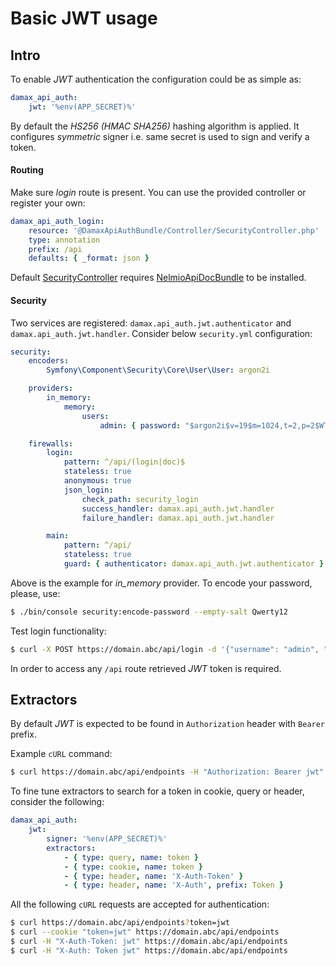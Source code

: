 # Basic JWT usage

## Intro

To enable _JWT_ authentication the configuration could be as simple as:

```yaml
damax_api_auth:
    jwt: '%env(APP_SECRET)%'
```

By default the _HS256 (HMAC SHA256)_ hashing algorithm is applied. It configures _symmetric_ signer i.e. same secret is used to sign and verify a token.

#### Routing

Make sure _login_ route is present. You can use the provided controller or register your own:

```yaml
damax_api_auth_login:
    resource: '@DamaxApiAuthBundle/Controller/SecurityController.php'
    type: annotation
    prefix: /api
    defaults: { _format: json }
```

Default [SecurityController](../../Controller/SecurityController.php) requires [NelmioApiDocBundle](https://github.com/nelmio/NelmioApiDocBundle) to be installed.

#### Security

Two services are registered: `damax.api_auth.jwt.authenticator` and `damax.api_auth.jwt.handler`. Consider below `security.yml` configuration:

```yaml
security:
    encoders:
        Symfony\Component\Security\Core\User\User: argon2i

    providers:
        in_memory:
            memory:
                users:
                    admin: { password: "$argon2i$v=19$m=1024,t=2,p=2$WTJhQmtQVXVKT2RXZkZoYw$Jz5CC0x+N15FoUPv35cjU27Z1ckM6x7d8J2BULq6mEk" }

    firewalls:
        login:
            pattern: ^/api/(login|doc)$
            stateless: true
            anonymous: true
            json_login:
                check_path: security_login
                success_handler: damax.api_auth.jwt.handler
                failure_handler: damax.api_auth.jwt.handler

        main:
            pattern: ^/api/
            stateless: true
            guard: { authenticator: damax.api_auth.jwt.authenticator }
```

Above is the example for _in_memory_ provider. To encode your password, please, use:

```bash
$ ./bin/console security:encode-password --empty-salt Qwerty12
```

Test login functionality:

```bash
$ curl -X POST https://domain.abc/api/login -d '{"username": "admin", "password": "Qwerty12"}'
```

In order to access any `/api` route retrieved _JWT_ token is required.

## Extractors

By default _JWT_ is expected to be found in `Authorization` header with `Bearer` prefix.

Example `cURL` command:

```bash
$ curl https://domain.abc/api/endpoints -H "Authorization: Bearer jwt"
```

To fine tune extractors to search for a token in cookie, query or header, consider the following:

```yaml
damax_api_auth:
    jwt:
        signer: '%env(APP_SECRET)%'
        extractors:
            - { type: query, name: token }
            - { type: cookie, name: token }
            - { type: header, name: 'X-Auth-Token' }
            - { type: header, name: 'X-Auth', prefix: Token }
```

All the following `cURL` requests are accepted for authentication:

```bash
$ curl https://domain.abc/api/endpoints?token=jwt
$ curl --cookie "token=jwt" https://domain.abc/api/endpoints
$ curl -H "X-Auth-Token: jwt" https://domain.abc/api/endpoints
$ curl -H "X-Auth: Token jwt" https://domain.abc/api/endpoints
```
